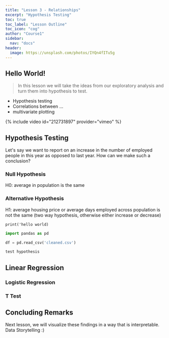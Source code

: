 ```yaml
---
title: "Lesson 3 - Relationships"
excerpt: "Hypothesis Testing"
toc: true
toc_label: "Lesson Outline"
toc_icon: "cog"
author: "Course1"
sidebar:
  nav: "docs"
header:
  image: https://unsplash.com/photos/IYQn4fITu5g
---
```



## Hello World!

> In this lesson we will take the ideas from our exploratory analysis and turn them into hypothesis to test.

* Hypothesis testing
* Correlations between ...
* multivariate plotting

{% include video id="212731897" provider="vimeo" %}

## Hypothesis Testing
Let's say we want to report on an increase in the number of employed people in this year as opposed to last year. How can we make such a conclusion?

### Null Hypothesis

H0: average in population is the same

### Alternative Hypothesis

H1: average housing price or average days employed across population is not the same (two way hypothesis, otherwise either increase or decrease)

`print('hello world)`

```python
import pandas as pd

df = pd.read_csv('cleaned.csv')

test hypothesis
```

## Linear Regression
### Logistic Regression
### T Test

## Concluding Remarks
Next lesson, we will visualize these findings in a way that is interpretable. Data Storytelling :)
